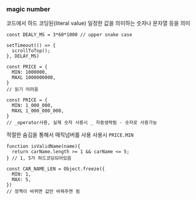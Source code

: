 ### magic number
코드에서 하드 코딩된(literal value) 일정한 값을 의미하는 숫자나 문자열 등을 의미

```
const DEALY_MS = 3*60*1000 // upper snake case 

setTimeout(() => {
  scrollToTop();
}, DELAY_MS)
```

```
const PRICE = {
  MIN: 1000000,
  MAXL 1000000000,
}
// 읽기 어려움

const PRICE = {
  MIN: 1_000_000,
  MAXL 1_000_000_000,
}
// _operator사용, 실제 숫자 사용시 _ 자동생략됨 - 숫자로 사용가능
```
적절한 숨김을 통해서 매직넘버를 사용
사용시 `PRICE.MIN`

```
function isValidName(name){
  return carName.length >= 1 && carName <= 5;
} // 1, 5가 하드코딩되어있음

const CAR_NAME_LEN = Object.freeze({
  MIN: 1,
  MAX: 5,
})
// 정책이 바뀌면 값만 바꿔주면 됨
```

